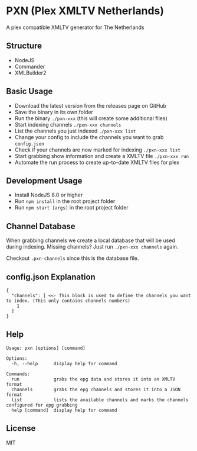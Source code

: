 # PXN (Plex XMLTV Netherlands)

A plex compatible XMLTV generator for The Netherlands

## Structure
- NodeJS
- Commander
- XMLBuilder2

## Basic Usage
- Download the latest version from the releases page on GitHub
- Save the binary in its own folder
- Run the binary `./pxn-xxx` (this will create some additional files)
- Start indexing channels `./pxn-xxx channels`
- List the channels you just indexed `./pxn-xxx list`
- Change your config to include the channels you want to grab `config.json`
- Check if your channels are now marked for indexing `./pxn-xxx list`
- Start grabbing show information and create a XMLTV file `./pxn-xxx run`
- Automate the run process to create up-to-date XMLTV files for plex

## Development Usage
- Install NodeJS 8.0 or higher
- Run `npm install` in the root project folder
- Run `npm start [args]` in the root project folder

## Channel Database
When grabbing channels we create a local database that will be used during indexing.
Missing channels? Just run `./pxn-xxx channels` again.

Checkout `.pxn-channels` since this is the database file.

## config.json Explanation
```
{
  "channels": [ <<- This block is used to define the channels you want to index. (This only contains channels numbers)
    1
  ]
}
```

## Help
```
Usage: pxn [options] [command]

Options:
  -h, --help      display help for command

Commands:
  run             grabs the epg data and stores it into an XMLTV format
  channels        grabs the epg channels and stores it into a JSON format
  list            lists the available channels and marks the channels configured for epg grabbing
  help [command]  display help for command
```

## License

MIT
